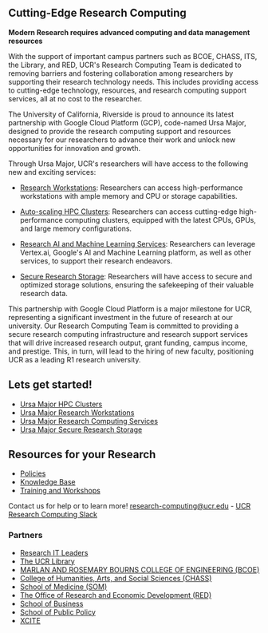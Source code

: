 ## Cutting-Edge Research Computing ##

**Modern Research requires advanced computing and data management resources** 

With the support of important campus partners such as BCOE, CHASS, ITS, the Library, and RED, UCR's Research Computing Team is dedicated to removing barriers and fostering collaboration among researchers by supporting their research technology needs. This includes providing access to cutting-edge technology, resources, and research computing support services, all at no cost to the researcher.

The University of California, Riverside is proud to announce its latest partnership with Google Cloud Platform (GCP), code-named Ursa Major, designed to provide the research computing support and resources necessary for our researchers to advance their work and unlock new opportunities for innovation and growth.

Through Ursa Major, UCR's researchers will have access to the following new and exciting services:

* [Research Workstations](Knowledge_Base/Ursa_Major_Research_Workstations.md): Researchers can access high-performance workstations with ample memory and CPU or storage capabilities.

* [Auto-scaling HPC Clusters](Knowledge_Base/Ursa_Major_HPC_Clusters.md): Researchers can access cutting-edge high-performance computing clusters, equipped with the latest CPUs, GPUs, and large memory configurations.

* [Research AI and Machine Learning Services](Knowledge_Base/Ursa_Major_Research_Services.md): Researchers can leverage Vertex.ai, Google's AI and Machine Learning platform, as well as other services, to support their research endeavors.

* [Secure Research Storage](Knowledge_Base/Ursa_Major_Research_Storage.md): Researchers will have access to secure and optimized storage solutions, ensuring the safekeeping of their valuable research data.

This partnership with Google Cloud Platform is a major milestone for UCR, representing a significant investment in the future of research at our university. Our Research Computing Team is committed to providing a secure research computing infrastructure and research support services that will drive increased research output, grant funding, campus income, and prestige. This, in turn, will lead to the hiring of new faculty, positioning UCR as a leading R1 research university.

## Lets get started! ##

* [Ursa Major HPC Clusters](Knowledge_Base/Ursa_Major_HPC_Clusters.md)
* [Ursa Major Research Workstations](Knowledge_Base/Ursa_Major_Research_Workstations.md)
* [Ursa Major Research Computing Services](Knowledge_Base/Ursa_Major_Research_Services.md)
* [Ursa Major Secure Research Storage](Knowledge_Base/Ursa_Major_Research_Storage.md)

## Resources for your Research ##

* [Policies](Knowledge_Base/Ursa_Major_Policy.md)
* [Knowledge Base](Knowledge_Base)
* [Training and Workshops](Knowledge_Base/README.md#Training_and_Workshops)

Contact us for help or to learn more!
[research-computing@ucr.edu](mailto:research-computing@ucr.edu) - [UCR Research Computing Slack](https://ucr-research-compute.slack.com/)


### Partners
* [Research IT Leaders](Knowledge_Base/Research_IT_Leaders)
* [The UCR Library](https://library.ucr.edu/)
* [MARLAN AND ROSEMARY BOURNS COLLEGE OF ENGINEERING (BCOE)](https://www.engr.ucr.edu/)
* [College of Humanities, Arts, and Social Sciences (CHASS)](https://chass.ucr.edu/)
* [School of Medicine (SOM)](https://medschool.ucr.edu/)
* [The Office of Research and Economic Development (RED)](https://research.ucr.edu/)
* [School of Business](https://business.ucr.edu/)
* [School of Public Policy](https://spp.ucr.edu/)
* [XCITE](https://xcite.ucr.edu/)


